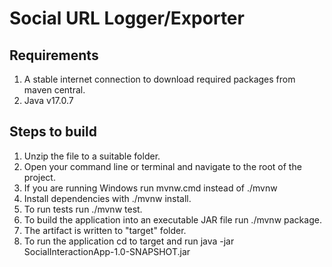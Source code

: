 # Social URL Logger/Exporter

## Requirements
1. A stable internet connection to download required packages from maven central.
2. Java v17.0.7

## Steps to build
1. Unzip the file to a suitable folder. 
2. Open your command line or terminal and navigate to the root of the project.
3. If you are running Windows run mvnw.cmd instead of ./mvnw
4. Install dependencies with ./mvnw install.
5. To run tests run ./mvnw test.
6. To build the application into an executable JAR file run ./mvnw package.
7. The artifact is written to "target" folder.
8. To run the application cd to target and run java -jar SocialInteractionApp-1.0-SNAPSHOT.jar
